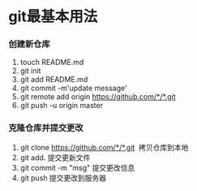 # git最基本用法
### 创建新仓库
1. touch README.md
2. git init
3. git add README.md
4. git commit -m'update message'
5. git remote add origin https://github.com/*/*.git
6.  git push -u origin master
### 克隆仓库并提交更改
1. git clone https://github.com/*/*.git  拷贝仓库到本地
2. git add. 提交更新文件
3. git commit -m "msg" 提交更改信息
4. git push 提交更改到服务器
